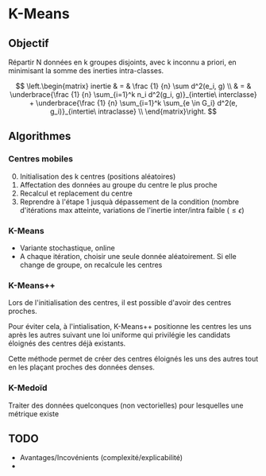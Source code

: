 # K-Means

## Objectif

Répartir N données en k groupes disjoints, avec k inconnu a priori, en minimisant la somme des inerties intra-classes.

$$
\left.\begin{matrix}
inertie & = & \frac {1} {n} \sum d^2(e_i, g) \\
        & = & \underbrace{\frac {1} {n} \sum_{i=1}^k n_i d^2(g_i, g)}_{intertie\ interclasse} 
            + \underbrace{\frac {1} {n} \sum_{i=1}^k \sum_{e \in G_i} d^2(e, g_i)}_{intertie\ intraclasse} \\
\end{matrix}\right.
$$

## Algorithmes

### Centres mobiles

 0. Initialisation des k centres (positions aléatoires)
 1. Affectation des données au groupe du centre le plus proche
 2. Recalcul et replacement du centre 
 3. Reprendre à l'étape 1 jusquà dépassement de la condition (nombre d'itérations max atteinte, variations de l'inertie inter/intra faible ($\le \epsilon$)

### K-Means

 - Variante stochastique, online
 - A chaque itération, choisir une seule donnée aléatoirement. Si elle change de groupe, on recalcule les centres

### K-Means++

Lors de l'initialisation des centres, il est possible d'avoir des centres proches.

Pour éviter cela, à l'intialisation, K-Means++ positionne les centres les uns après les autres suivant une loi uniforme qui privilégie les candidats éloignés des centres déjà existants.

Cette méthode permet de créer des centres éloignés les uns des autres tout en les plaçant proches des données denses.

### K-Medoïd

Traiter des données quelconques (non vectorielles) pour lesquelles une métrique existe

## TODO

 - Avantages/Incovénients (complexité/explicabilité)
 - 